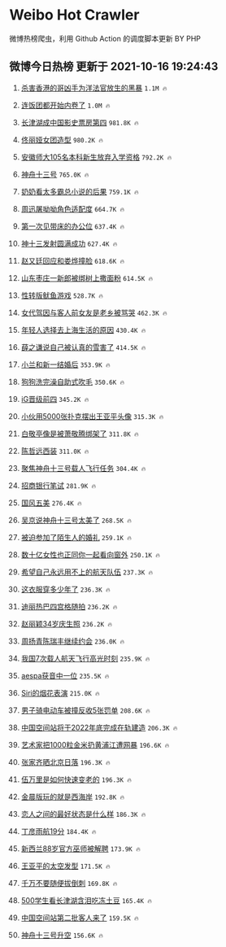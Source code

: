 # Weibo Hot Crawler 



微博热榜爬虫，利用 Github Action 的调度脚本更新 BY PHP 


## 微博今日热榜 更新于 2021-10-16 19:24:43 
1. [杀害香港的哥凶手为洋法官放生的黑暴](https://s.weibo.com/weibo?q=%23%E6%9D%80%E5%AE%B3%E9%A6%99%E6%B8%AF%E7%9A%84%E5%93%A5%E5%87%B6%E6%89%8B%E4%B8%BA%E6%B4%8B%E6%B3%95%E5%AE%98%E6%94%BE%E7%94%9F%E7%9A%84%E9%BB%91%E6%9A%B4%23&Refer=top) `1.1M 🔥` 

1. [连饭团都开始内卷了](https://s.weibo.com/weibo?q=%23%E8%BF%9E%E9%A5%AD%E5%9B%A2%E9%83%BD%E5%BC%80%E5%A7%8B%E5%86%85%E5%8D%B7%E4%BA%86%23&Refer=top) `1.0M 🔥` 

1. [长津湖成中国影史票房第四](https://s.weibo.com/weibo?q=%23%E9%95%BF%E6%B4%A5%E6%B9%96%E6%88%90%E4%B8%AD%E5%9B%BD%E5%BD%B1%E5%8F%B2%E7%A5%A8%E6%88%BF%E7%AC%AC%E5%9B%9B%23&Refer=top) `981.8K 🔥` 

1. [佟丽娅女团造型](https://s.weibo.com/weibo?q=%23%E4%BD%9F%E4%B8%BD%E5%A8%85%E5%A5%B3%E5%9B%A2%E9%80%A0%E5%9E%8B%23&Refer=top) `980.2K 🔥` 

1. [安徽师大105名本科新生放弃入学资格](https://s.weibo.com/weibo?q=%23%E5%AE%89%E5%BE%BD%E5%B8%88%E5%A4%A7105%E5%90%8D%E6%9C%AC%E7%A7%91%E6%96%B0%E7%94%9F%E6%94%BE%E5%BC%83%E5%85%A5%E5%AD%A6%E8%B5%84%E6%A0%BC%23&Refer=top) `792.2K 🔥` 

1. [神舟十三号](https://s.weibo.com/weibo?q=%23%E7%A5%9E%E8%88%9F%E5%8D%81%E4%B8%89%E5%8F%B7%23&Refer=top) `765.0K 🔥` 

1. [奶奶看太多霸总小说的后果](https://s.weibo.com/weibo?q=%23%E5%A5%B6%E5%A5%B6%E7%9C%8B%E5%A4%AA%E5%A4%9A%E9%9C%B8%E6%80%BB%E5%B0%8F%E8%AF%B4%E7%9A%84%E5%90%8E%E6%9E%9C%23&Refer=top) `759.1K 🔥` 

1. [周迅屠呦呦角色适配度](https://s.weibo.com/weibo?q=%23%E5%91%A8%E8%BF%85%E5%B1%A0%E5%91%A6%E5%91%A6%E8%A7%92%E8%89%B2%E9%80%82%E9%85%8D%E5%BA%A6%23&Refer=top) `664.7K 🔥` 

1. [第一次见带床的办公位](https://s.weibo.com/weibo?q=%23%E7%AC%AC%E4%B8%80%E6%AC%A1%E8%A7%81%E5%B8%A6%E5%BA%8A%E7%9A%84%E5%8A%9E%E5%85%AC%E4%BD%8D%23&Refer=top) `637.4K 🔥` 

1. [神十三发射圆满成功](https://s.weibo.com/weibo?q=%23%E7%A5%9E%E5%8D%81%E4%B8%89%E5%8F%91%E5%B0%84%E5%9C%86%E6%BB%A1%E6%88%90%E5%8A%9F%23&Refer=top) `627.4K 🔥` 

1. [赵又廷回应和娄烨撞脸](https://s.weibo.com/weibo?q=%23%E8%B5%B5%E5%8F%88%E5%BB%B7%E5%9B%9E%E5%BA%94%E5%92%8C%E5%A8%84%E7%83%A8%E6%92%9E%E8%84%B8%23&Refer=top) `618.6K 🔥` 

1. [山东枣庄一新郎被绑树上撒面粉](https://s.weibo.com/weibo?q=%23%E5%B1%B1%E4%B8%9C%E6%9E%A3%E5%BA%84%E4%B8%80%E6%96%B0%E9%83%8E%E8%A2%AB%E7%BB%91%E6%A0%91%E4%B8%8A%E6%92%92%E9%9D%A2%E7%B2%89%23&Refer=top) `614.5K 🔥` 

1. [性转版鱿鱼游戏](https://s.weibo.com/weibo?q=%23%E6%80%A7%E8%BD%AC%E7%89%88%E9%B1%BF%E9%B1%BC%E6%B8%B8%E6%88%8F%23&Refer=top) `528.7K 🔥` 

1. [女代驾因与客人前女友是老乡被骂哭](https://s.weibo.com/weibo?q=%23%E5%A5%B3%E4%BB%A3%E9%A9%BE%E5%9B%A0%E4%B8%8E%E5%AE%A2%E4%BA%BA%E5%89%8D%E5%A5%B3%E5%8F%8B%E6%98%AF%E8%80%81%E4%B9%A1%E8%A2%AB%E9%AA%82%E5%93%AD%23&Refer=top) `462.3K 🔥` 

1. [年轻人选择去上海生活的原因](https://s.weibo.com/weibo?q=%23%E5%B9%B4%E8%BD%BB%E4%BA%BA%E9%80%89%E6%8B%A9%E5%8E%BB%E4%B8%8A%E6%B5%B7%E7%94%9F%E6%B4%BB%E7%9A%84%E5%8E%9F%E5%9B%A0%23&Refer=top) `430.4K 🔥` 

1. [薛之谦说自己被认真的雪害了](https://s.weibo.com/weibo?q=%23%E8%96%9B%E4%B9%8B%E8%B0%A6%E8%AF%B4%E8%87%AA%E5%B7%B1%E8%A2%AB%E8%AE%A4%E7%9C%9F%E7%9A%84%E9%9B%AA%E5%AE%B3%E4%BA%86%23&Refer=top) `414.5K 🔥` 

1. [小兰和新一结婚后](https://s.weibo.com/weibo?q=%E5%B0%8F%E5%85%B0%E5%92%8C%E6%96%B0%E4%B8%80%E7%BB%93%E5%A9%9A%E5%90%8E&Refer=top) `353.9K 🔥` 

1. [狗狗洗完澡自助式吹毛](https://s.weibo.com/weibo?q=%23%E7%8B%97%E7%8B%97%E6%B4%97%E5%AE%8C%E6%BE%A1%E8%87%AA%E5%8A%A9%E5%BC%8F%E5%90%B9%E6%AF%9B%23&Refer=top) `350.6K 🔥` 

1. [iG晋级前四](https://s.weibo.com/weibo?q=iG%E6%99%8B%E7%BA%A7%E5%89%8D%E5%9B%9B&Refer=top) `345.2K 🔥` 

1. [小伙用5000张扑克摆出王亚平头像](https://s.weibo.com/weibo?q=%23%E5%B0%8F%E4%BC%99%E7%94%A85000%E5%BC%A0%E6%89%91%E5%85%8B%E6%91%86%E5%87%BA%E7%8E%8B%E4%BA%9A%E5%B9%B3%E5%A4%B4%E5%83%8F%23&Refer=top) `315.3K 🔥` 

1. [白敬亭像是被萧敬腾绑架了](https://s.weibo.com/weibo?q=%23%E7%99%BD%E6%95%AC%E4%BA%AD%E5%83%8F%E6%98%AF%E8%A2%AB%E8%90%A7%E6%95%AC%E8%85%BE%E7%BB%91%E6%9E%B6%E4%BA%86%23&Refer=top) `311.8K 🔥` 

1. [陈哲远西装](https://s.weibo.com/weibo?q=%E9%99%88%E5%93%B2%E8%BF%9C%E8%A5%BF%E8%A3%85&Refer=top) `311.0K 🔥` 

1. [聚焦神舟十三号载人飞行任务](https://s.weibo.com/weibo?q=%23%E8%81%9A%E7%84%A6%E7%A5%9E%E8%88%9F%E5%8D%81%E4%B8%89%E5%8F%B7%E8%BD%BD%E4%BA%BA%E9%A3%9E%E8%A1%8C%E4%BB%BB%E5%8A%A1%23&Refer=top) `304.4K 🔥` 

1. [招商银行笔试](https://s.weibo.com/weibo?q=%E6%8B%9B%E5%95%86%E9%93%B6%E8%A1%8C%E7%AC%94%E8%AF%95&Refer=top) `281.9K 🔥` 

1. [国风五美](https://s.weibo.com/weibo?q=%23%E5%9B%BD%E9%A3%8E%E4%BA%94%E7%BE%8E%23&Refer=top) `276.4K 🔥` 

1. [吴京说神舟十三号太美了](https://s.weibo.com/weibo?q=%23%E5%90%B4%E4%BA%AC%E8%AF%B4%E7%A5%9E%E8%88%9F%E5%8D%81%E4%B8%89%E5%8F%B7%E5%A4%AA%E7%BE%8E%E4%BA%86%23&Refer=top) `268.5K 🔥` 

1. [被迫参加了陌生人的婚礼](https://s.weibo.com/weibo?q=%23%E8%A2%AB%E8%BF%AB%E5%8F%82%E5%8A%A0%E4%BA%86%E9%99%8C%E7%94%9F%E4%BA%BA%E7%9A%84%E5%A9%9A%E7%A4%BC%23&Refer=top) `259.1K 🔥` 

1. [数十亿女性也正同你一起看向窗外](https://s.weibo.com/weibo?q=%E6%95%B0%E5%8D%81%E4%BA%BF%E5%A5%B3%E6%80%A7%E4%B9%9F%E6%AD%A3%E5%90%8C%E4%BD%A0%E4%B8%80%E8%B5%B7%E7%9C%8B%E5%90%91%E7%AA%97%E5%A4%96&Refer=top) `250.1K 🔥` 

1. [希望自己永远用不上的航天队伍](https://s.weibo.com/weibo?q=%23%E5%B8%8C%E6%9C%9B%E8%87%AA%E5%B7%B1%E6%B0%B8%E8%BF%9C%E7%94%A8%E4%B8%8D%E4%B8%8A%E7%9A%84%E8%88%AA%E5%A4%A9%E9%98%9F%E4%BC%8D%23&Refer=top) `237.3K 🔥` 

1. [这衣服穿多少年了](https://s.weibo.com/weibo?q=%23%E8%BF%99%E8%A1%A3%E6%9C%8D%E7%A9%BF%E5%A4%9A%E5%B0%91%E5%B9%B4%E4%BA%86%23&Refer=top) `236.3K 🔥` 

1. [迪丽热巴四宫格随拍](https://s.weibo.com/weibo?q=%23%E8%BF%AA%E4%B8%BD%E7%83%AD%E5%B7%B4%E5%9B%9B%E5%AE%AB%E6%A0%BC%E9%9A%8F%E6%8B%8D%23&Refer=top) `236.2K 🔥` 

1. [赵丽颖34岁庆生照](https://s.weibo.com/weibo?q=%E8%B5%B5%E4%B8%BD%E9%A2%9634%E5%B2%81%E5%BA%86%E7%94%9F%E7%85%A7&Refer=top) `236.2K 🔥` 

1. [周扬青陈瑞丰继续约会](https://s.weibo.com/weibo?q=%23%E5%91%A8%E6%89%AC%E9%9D%92%E9%99%88%E7%91%9E%E4%B8%B0%E7%BB%A7%E7%BB%AD%E7%BA%A6%E4%BC%9A%23&Refer=top) `236.0K 🔥` 

1. [我国7次载人航天飞行高光时刻](https://s.weibo.com/weibo?q=%23%E6%88%91%E5%9B%BD7%E6%AC%A1%E8%BD%BD%E4%BA%BA%E8%88%AA%E5%A4%A9%E9%A3%9E%E8%A1%8C%E9%AB%98%E5%85%89%E6%97%B6%E5%88%BB%23&Refer=top) `235.9K 🔥` 

1. [aespa获音中一位](https://s.weibo.com/weibo?q=%23aespa%E8%8E%B7%E9%9F%B3%E4%B8%AD%E4%B8%80%E4%BD%8D%23&Refer=top) `235.5K 🔥` 

1. [Siri的烟花表演](https://s.weibo.com/weibo?q=%23Siri%E7%9A%84%E7%83%9F%E8%8A%B1%E8%A1%A8%E6%BC%94%23&Refer=top) `215.0K 🔥` 

1. [男子骑电动车被撞反收5张罚单](https://s.weibo.com/weibo?q=%23%E7%94%B7%E5%AD%90%E9%AA%91%E7%94%B5%E5%8A%A8%E8%BD%A6%E8%A2%AB%E6%92%9E%E5%8F%8D%E6%94%B65%E5%BC%A0%E7%BD%9A%E5%8D%95%23&Refer=top) `208.6K 🔥` 

1. [中国空间站将于2022年底完成在轨建造](https://s.weibo.com/weibo?q=%23%E4%B8%AD%E5%9B%BD%E7%A9%BA%E9%97%B4%E7%AB%99%E5%B0%86%E4%BA%8E2022%E5%B9%B4%E5%BA%95%E5%AE%8C%E6%88%90%E5%9C%A8%E8%BD%A8%E5%BB%BA%E9%80%A0%23&Refer=top) `206.3K 🔥` 

1. [艺术家把1000粒金米扔黄浦江遭网暴](https://s.weibo.com/weibo?q=%23%E8%89%BA%E6%9C%AF%E5%AE%B6%E6%8A%8A1000%E7%B2%92%E9%87%91%E7%B1%B3%E6%89%94%E9%BB%84%E6%B5%A6%E6%B1%9F%E9%81%AD%E7%BD%91%E6%9A%B4%23&Refer=top) `196.6K 🔥` 

1. [张家齐晒北京日落](https://s.weibo.com/weibo?q=%23%E5%BC%A0%E5%AE%B6%E9%BD%90%E6%99%92%E5%8C%97%E4%BA%AC%E6%97%A5%E8%90%BD%23&Refer=top) `196.3K 🔥` 

1. [伍万里是如何快速变老的](https://s.weibo.com/weibo?q=%23%E4%BC%8D%E4%B8%87%E9%87%8C%E6%98%AF%E5%A6%82%E4%BD%95%E5%BF%AB%E9%80%9F%E5%8F%98%E8%80%81%E7%9A%84%23&Refer=top) `196.3K 🔥` 

1. [金晨版玩的就是西海岸](https://s.weibo.com/weibo?q=%23%E9%87%91%E6%99%A8%E7%89%88%E7%8E%A9%E7%9A%84%E5%B0%B1%E6%98%AF%E8%A5%BF%E6%B5%B7%E5%B2%B8%23&Refer=top) `192.8K 🔥` 

1. [恋人之间的最好状态是什么样](https://s.weibo.com/weibo?q=%23%E6%81%8B%E4%BA%BA%E4%B9%8B%E9%97%B4%E7%9A%84%E6%9C%80%E5%A5%BD%E7%8A%B6%E6%80%81%E6%98%AF%E4%BB%80%E4%B9%88%E6%A0%B7%23&Refer=top) `186.3K 🔥` 

1. [丁彦雨航19分](https://s.weibo.com/weibo?q=%23%E4%B8%81%E5%BD%A6%E9%9B%A8%E8%88%AA19%E5%88%86%23&Refer=top) `184.4K 🔥` 

1. [新西兰88岁官方巫师被解聘](https://s.weibo.com/weibo?q=%23%E6%96%B0%E8%A5%BF%E5%85%B088%E5%B2%81%E5%AE%98%E6%96%B9%E5%B7%AB%E5%B8%88%E8%A2%AB%E8%A7%A3%E8%81%98%23&Refer=top) `173.9K 🔥` 

1. [王亚平的太空发型](https://s.weibo.com/weibo?q=%E7%8E%8B%E4%BA%9A%E5%B9%B3%E7%9A%84%E5%A4%AA%E7%A9%BA%E5%8F%91%E5%9E%8B&Refer=top) `171.5K 🔥` 

1. [千万不要随便拔倒刺](https://s.weibo.com/weibo?q=%23%E5%8D%83%E4%B8%87%E4%B8%8D%E8%A6%81%E9%9A%8F%E4%BE%BF%E6%8B%94%E5%80%92%E5%88%BA%23&Refer=top) `169.8K 🔥` 

1. [500学生看长津湖含泪吃冻土豆](https://s.weibo.com/weibo?q=%23500%E5%AD%A6%E7%94%9F%E7%9C%8B%E9%95%BF%E6%B4%A5%E6%B9%96%E5%90%AB%E6%B3%AA%E5%90%83%E5%86%BB%E5%9C%9F%E8%B1%86%23&Refer=top) `165.4K 🔥` 

1. [中国空间站第二批客人来了](https://s.weibo.com/weibo?q=%23%E4%B8%AD%E5%9B%BD%E7%A9%BA%E9%97%B4%E7%AB%99%E7%AC%AC%E4%BA%8C%E6%89%B9%E5%AE%A2%E4%BA%BA%E6%9D%A5%E4%BA%86%23&Refer=top) `159.5K 🔥` 

1. [神舟十三号升空](https://s.weibo.com/weibo?q=%23%E7%A5%9E%E8%88%9F%E5%8D%81%E4%B8%89%E5%8F%B7%E5%8D%87%E7%A9%BA%23&Refer=top) `156.6K 🔥` 


